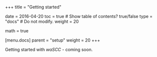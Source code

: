 +++
title = "Getting started"

date = 2016-04-20
toc = true  # Show table of contents? true/false
type = "docs"  # Do not modify.
weight = 20

math = true


[menu.docs]
    parent = "setup"
    weight = 20
+++

Getting started with _waSCC_ - coming soon.
